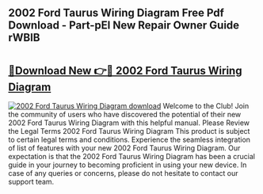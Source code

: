 ## 2002 Ford Taurus Wiring Diagram Free Pdf Download - Part-pEl New Repair Owner Guide rWBlB

# <h2><a href="http://dfrms8i.blite.top/?on=2002+Ford+Taurus+Wiring+Diagram">🔗Download New 👉🔴 2002 Ford Taurus Wiring Diagram</a></h2>

[![2002 Ford Taurus Wiring Diagram download](https://i.imgur.com/lujVjoI.png)](http://dfrms8i.blite.top/?on=2002+Ford+Taurus+Wiring+Diagram)
Welcome to the Club! Join the community of users who have discovered the potential of their new 2002 Ford Taurus Wiring Diagram with this helpful manual. Please Review the Legal Terms 2002 Ford Taurus Wiring Diagram This product is subject to certain legal terms and conditions. Experience the seamless integration of list of features with your new 2002 Ford Taurus Wiring Diagram. Our expectation is that the 2002 Ford Taurus Wiring Diagram has been a crucial guide in your journey to becoming proficient in using your new device. In case of any queries or concerns, please do not hesitate to contact our support team.
